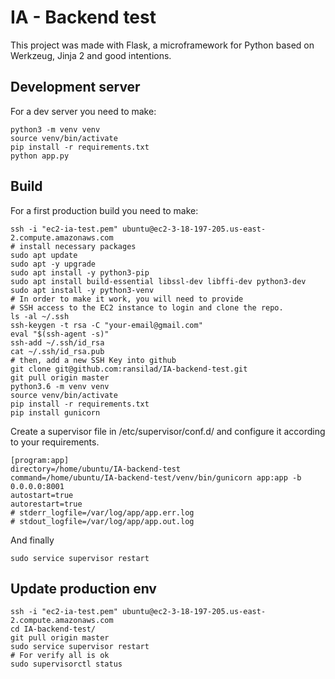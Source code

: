 # IA - Backend test

This project was made with Flask, a microframework for Python based on Werkzeug, Jinja 2 and good intentions.

## Development server

For a dev server you need to make:

```
python3 -m venv venv
source venv/bin/activate
pip install -r requirements.txt
python app.py
```

## Build

For a first production build you need to make:

```
ssh -i "ec2-ia-test.pem" ubuntu@ec2-3-18-197-205.us-east-2.compute.amazonaws.com
# install necessary packages
sudo apt update
sudo apt -y upgrade
sudo apt install -y python3-pip
sudo apt install build-essential libssl-dev libffi-dev python3-dev
sudo apt install -y python3-venv
# In order to make it work, you will need to provide
# SSH access to the EC2 instance to login and clone the repo.
ls -al ~/.ssh
ssh-keygen -t rsa -C "your-email@gmail.com"
eval "$(ssh-agent -s)"
ssh-add ~/.ssh/id_rsa
cat ~/.ssh/id_rsa.pub
# then, add a new SSH Key into github
git clone git@github.com:ransilad/IA-backend-test.git
git pull origin master
python3.6 -m venv venv
source venv/bin/activate
pip install -r requirements.txt
pip install gunicorn
```

Create a supervisor file in /etc/supervisor/conf.d/ and configure it according to your requirements.

```
[program:app]
directory=/home/ubuntu/IA-backend-test
command=/home/ubuntu/IA-backend-test/venv/bin/gunicorn app:app -b 0.0.0.0:8001
autostart=true
autorestart=true
# stderr_logfile=/var/log/app/app.err.log
# stdout_logfile=/var/log/app/app.out.log
```

And finally

```
sudo service supervisor restart
```

## Update production env

```
ssh -i "ec2-ia-test.pem" ubuntu@ec2-3-18-197-205.us-east-2.compute.amazonaws.com
cd IA-backend-test/
git pull origin master
sudo service supervisor restart
# For verify all is ok
sudo supervisorctl status
```
